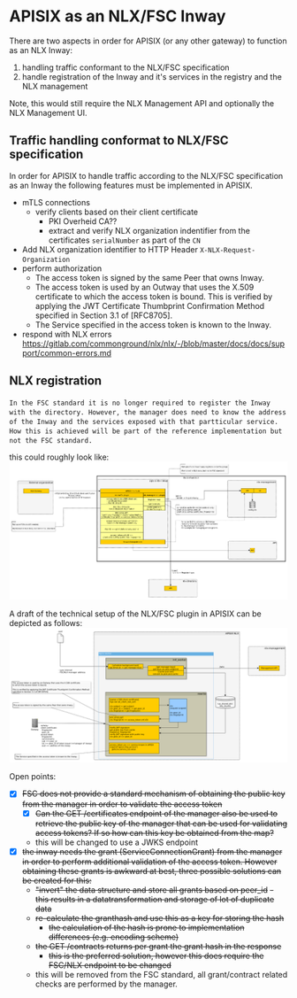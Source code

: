 # APISIX as an NLX/FSC Inway

There are two aspects in order for APISIX (or any other gateway) to function as an NLX Inway:
1) handling traffic conformant to the NLX/FSC specification
2) handle registration of the Inway and it's services in the registry and the NLX management

Note, this would still require the NLX Management API and optionally the NLX Management UI. 


## Traffic handling conformat to NLX/FSC specification

In order for APISIX to handle traffic according to the NLX/FSC specification as an Inway the following features must be implemented in APISIX.

- mTLS connections 
    - verify clients based on their client certificate 
        - PKI Overheid CA??
        - extract and verify NLX organization indentifier from the certificates `serialNumber` as part of the `CN` 
- Add NLX organization identifier to HTTP Header `X-NLX-Request-Organization` 
- perform authorization
    - The access token is signed by the same Peer that owns Inway.
    - The access token is used by an Outway that uses the X.509 certificate to which the access token is bound. This is verified by applying the JWT Certificate Thumbprint Confirmation Method specified in Section 3.1 of [RFC8705].
    - The Service specified in the access token is known to the Inway.
- respond with NLX errors https://gitlab.com/commonground/nlx/nlx/-/blob/master/docs/docs/support/common-errors.md 

## NLX registration
`In the FSC standard it is no longer required to register the Inway with the directory. However, the manager does need to know the address of the Inway and the services exposed with that partticular service. How this is achieved will be part of the reference implementation but not the FSC standard.` 

this could roughly look like:
![nlx phase 1 integration with APISIX](../diagrams/nlx-phase1v2.png)

A draft of the technical setup of the NLX/FSC plugin in APISIX can be depicted as follows:
![APISIX NLX/FSX plugin](../diagrams/APISIX_NLX-FSC_Pluginv2.png)

Open points:
- [x] ~~FSC does not provide a standard mechanism of obtaining the public key from the manager in order to validate the access token~~
    - [x] ~~Can the GET /certificates endpoint of the manager also be used to retrieve the public key of the manager that can be used for validating access tokens? If so how can this key be obtained from the map?~~ 
    - this will be changed to use a JWKS endpoint
- [x] ~~the inway needs the grant (ServiceConnectionGrant) from the manager in order to perform additional validation of the access token. However obtaining these grants is awkward at best, three possible solutions can be created for this:~~
    - ~~"invert" the data structure and store all grants based on peer_id~~
        ~~- this results in a datatransformation and storage of lot of duplicate data~~
    - ~~re-calculate the granthash and use this as a key for storing the hash~~
        - ~~the calculation of the hash is prone to implementation differences (e.g. encoding scheme)~~
    - ~~the GET /contracts returns per grant the grant hash in the response~~
        - ~~this is the preferred solution, however this does require the FSC/NLX endpoint to be changed~~
    - this will be removed from the FSC standard, all grant/contract related checks are performed by the manager.